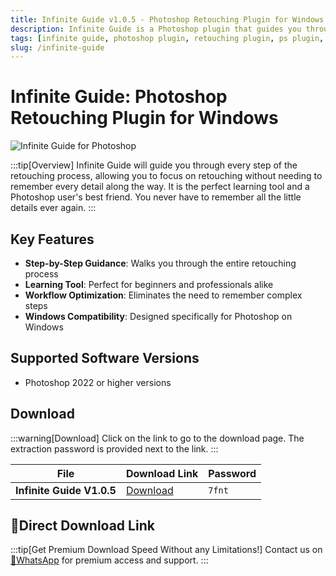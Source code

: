 ```yaml
---
title: Infinite Guide v1.0.5 - Photoshop Retouching Plugin for Windows
description: Infinite Guide is a Photoshop plugin that guides you through every step of the retouching process. Perfect for learning and streamlining your Photoshop workflow.
tags: [infinite guide, photoshop plugin, retouching plugin, ps plugin, photo editing, photoshop tutorial, photoshop tools]
slug: /infinite-guide
---
```


# Infinite Guide: Photoshop Retouching Plugin for Windows

![Infinite Guide for Photoshop](https://www.gfxcamp.com/wp-content/uploads/2025/09/Infinite-Guide.jpg)

:::tip[Overview]
Infinite Guide will guide you through every step of the retouching process, allowing you to focus on retouching without needing to remember every detail along the way. It is the perfect learning tool and a Photoshop user's best friend. You never have to remember all the little details ever again.
:::

## Key Features

- **Step-by-Step Guidance**: Walks you through the entire retouching process
- **Learning Tool**: Perfect for beginners and professionals alike
- **Workflow Optimization**: Eliminates the need to remember complex steps
- **Windows Compatibility**: Designed specifically for Photoshop on Windows

## Supported Software Versions

- Photoshop 2022 or higher versions

## Download

:::warning[Download]
Click on the link to go to the download page. The extraction password is provided next to the link.
:::

| File | Download Link | Password |
|------|---------------|----------|
| **Infinite Guide V1.0.5** | [Download](https://pan.baidu.com/s/1hng_VamQrFccrq6-AFRYCQ?pwd=7fnt) | `7fnt` |

## 🚀Direct Download Link
:::tip[Get Premium Download Speed Without any Limitations!]
Contact us on [💬WhatsApp](https://wa.me/+8613237610083) for premium  access and support.
:::